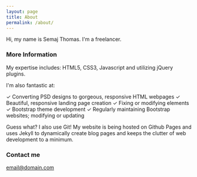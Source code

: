 ```yaml
---
layout: page
title: About
permalink: /about/
---
```


Hi, my name is Semaj Thomas. I'm a freelancer.

### More Information

My expertise includes: HTML5, CSS3, Javascript and utilizing jQuery plugins.

I'm also fantastic at:

✓ Converting PSD designs to gorgeous, responsive HTML webpages
✓ Beautiful, responsive landing page creation
✓ Fixing or modifying elements
✓ Bootstrap theme development
✓ Regularly maintaining Bootstrap websites; modifying or updating


Guess what? I also use Git! My website is being hosted on Github Pages and uses Jekyll to dynamically create blog pages and keeps the clutter of web development to a minimum.

### Contact me


[email@domain.com](mailto:email@domain.com)

